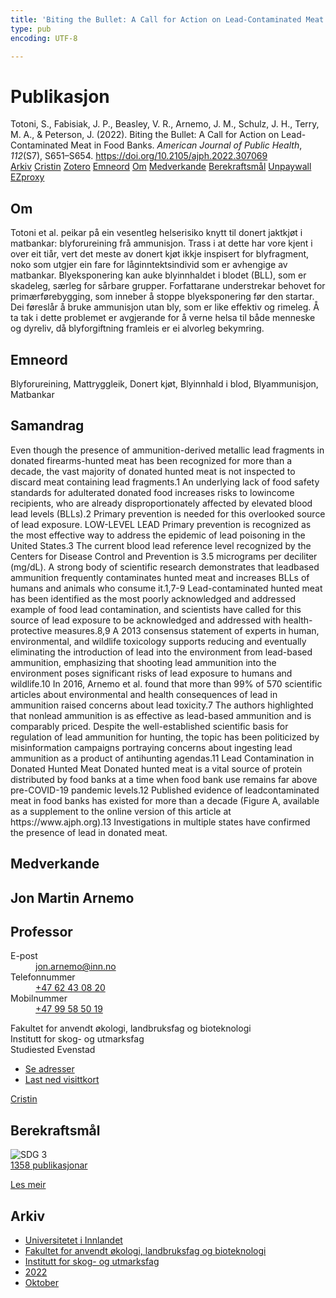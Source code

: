 ```yaml
---
title: 'Biting the Bullet: A Call for Action on Lead-Contaminated Meat in Food Banks'
type: pub
encoding: UTF-8

---
```

<h1>Publikasjon</h1>
<article id="csl-bib-container-PYSNS64N" class="csl-bib-container">
  <div class="csl-bib-body"> <div class="csl-entry">Totoni, S., Fabisiak, J. P., Beasley, V. R., Arnemo, J. M., Schulz, J. H., Terry, M. A., &#38; Peterson, J. (2022). Biting the Bullet: A Call for Action on Lead-Contaminated Meat in Food Banks. <i>American Journal of Public Health</i>, <i>112</i>(S7), S651–S654. <a href="https://doi.org/10.2105/ajph.2022.307069">https://doi.org/10.2105/ajph.2022.307069</a></div> </div>
  <div class="csl-bib-buttons">
    <a href="#taxonomy-article-PYSNS64N" alt="archive" class="csl-bib-button">Arkiv</a>
    <a href="https://app.cristin.no/results/show.jsf?id=2058507" alt="Cristin" class="csl-bib-button">Cristin</a>
    <a href="http://zotero.org/groups/5881554/items/PYSNS64N" alt="Zotero" class="csl-bib-button">Zotero</a>
    <a href="#keywords-article-PYSNS64N" alt="keywords" class="csl-bib-button">Emneord</a>
    <a href="#about-article-PYSNS64N" alt="about_pub" class="csl-bib-button">Om</a>
    <a href="#contributors-article-PYSNS64N" alt="contributors" class="csl-bib-button">Medverkande</a>
    <a href="#sdg-article-PYSNS64N" alt="sdg" class="csl-bib-button">Berekraftsmål</a>
    <a href="https://www.ncbi.nlm.nih.gov/pmc/articles/PMC9528652" alt="Unpaywall" class="csl-bib-button">Unpaywall</a>
    <a href="https://www.ncbi.nlm.nih.gov/pmc/articles/PMC9528652" alt="EZproxy" class="csl-bib-button">EZproxy</a>
  </div>
  <div id="csl-bib-meta-container-PYSNS64N"></div>
</article>
<div id="csl-bib-meta-PYSNS64N" class="csl-bib-meta">
  <article id="about-article-PYSNS64N" class="about_pub-article">
    <h1>Om</h1>
    Totoni et al. peikar på ein vesentleg helserisiko knytt til donert jaktkjøt i matbankar: blyforureining frå ammunisjon. Trass i at dette har vore kjent i over eit tiår, vert det meste av donert kjøt ikkje inspisert for blyfragment, noko som utgjer ein fare for låginntektsindivid som er avhengige av matbankar. Blyeksponering kan auke blyinnhaldet i blodet (BLL), som er skadeleg, særleg for sårbare grupper. Forfattarane understrekar behovet for primærførebygging, som inneber å stoppe blyeksponering før den startar. Dei føreslår å bruke ammunisjon utan bly, som er like effektiv og rimeleg. Å ta tak i dette problemet er avgjerande for å verne helsa til både menneske og dyreliv, då blyforgiftning framleis er ei alvorleg bekymring.
  </article>
  <article id="keywords-article-PYSNS64N" class="keywords-article">
    <h1>Emneord</h1>
    Blyforureining, Mattryggleik, Donert kjøt, Blyinnhald i blod, Blyammunisjon, Matbankar
  </article>
  <article id="abstract-article-PYSNS64N" class="abstract-article">
    <h1>Samandrag</h1>
    Even though the presence of ammunition-derived metallic lead fragments in donated firearms-hunted meat has been recognized for more than a decade, the vast majority of donated hunted meat is not inspected to discard meat containing lead fragments.1 An underlying lack of food safety standards for adulterated donated food increases risks to lowincome recipients, who are already disproportionately affected by elevated blood lead levels (BLLs).2 Primary prevention is needed for this overlooked source of lead exposure. LOW-LEVEL LEAD Primary prevention is recognized as the most effective way to address the epidemic of lead poisoning in the United States.3 The current blood lead reference level recognized by the Centers for Disease Control and Prevention is 3.5 micrograms per deciliter (mg/dL). A strong body of scientific research demonstrates that leadbased ammunition frequently contaminates hunted meat and increases BLLs of humans and animals who consume it.1,7-9 Lead-contaminated hunted meat has been identified as the most poorly acknowledged and addressed example of food lead contamination, and scientists have called for this source of lead exposure to be acknowledged and addressed with health-protective measures.8,9 A 2013 consensus statement of experts in human, environmental, and wildlife toxicology supports reducing and eventually eliminating the introduction of lead into the environment from lead-based ammunition, emphasizing that shooting lead ammunition into the environment poses significant risks of lead exposure to humans and wildlife.10 In 2016, Arnemo et al. found that more than 99% of 570 scientific articles about environmental and health consequences of lead in ammunition raised concerns about lead toxicity.7 The authors highlighted that nonlead ammunition is as effective as lead-based ammunition and is comparably priced. Despite the well-established scientific basis for regulation of lead ammunition for hunting, the topic has been politicized by misinformation campaigns portraying concerns about ingesting lead ammunition as a product of antihunting agendas.11 Lead Contamination in Donated Hunted Meat Donated hunted meat is a vital source of protein distributed by food banks at a time when food bank use remains far above pre-COVID-19 pandemic levels.12 Published evidence of leadcontaminated meat in food banks has existed for more than a decade (Figure A, available as a supplement to the online version of this article at https://www.ajph.org).13 Investigations in multiple states have confirmed the presence of lead in donated meat.
  </article>
  <article id="contributors-article-PYSNS64N" class="contributors-article">
    <h1>Medverkande</h1>
    <div class="personas"> <div class="vrtx-hinn-person-card"> <div class="photo"> <i class="lar la-user-circle missing-person"></i> </div> <div class="info"> <hgroup><h1>Jon Martin Arnemo</h1> <h2>Professor</h2> </hgroup><dl> <dt>E-post</dt> <dd> <a href="mailto:jon.arnemo@inn.no">jon.arnemo@inn.no</a> </dd> <dt>Telefonnummer</dt> <dd><a href="tel:+4762430820"> +47 62 43 08 20 </a></dd> <dt>Mobilnummer</dt> <dd><a href="tel:+4799585019"> +47 99 58 50 19 </a></dd> </dl> <p> Fakultet for anvendt økologi, landbruksfag og bioteknologi<br> Institutt for skog- og utmarksfag<br> Studiested Evenstad </p> <ul class="vrtx-hinn-links"> <li><a href="https://www.inn.no/finn-en-ansatt/jon-arnemo.html#vrtx-hinn-addresses">Se adresser</a></li> <li><a href="https://www.inn.no/finn-en-ansatt/jon-arnemo.html?vrtx=vcf">Last ned visittkort</a></li> </ul> </div> </div> <a href="https://app.cristin.no/persons/show.jsf?id=328246" alt="Cristin URL" class="personas-cristin">Cristin</a> </div>
  </article>
  <article id="sdg-article-PYSNS64N" class="sdg-article">
    <h1>Berekraftsmål</h1>
    <div class="sdg-container"><div id="sdg3" class="sdg">
        <img src="{{< params subfolder >}}images/sdg/sdg03_nn.png" class="image" alt="SDG 3">
        <div class="sdg-overlay">
          <a href="/nn/archive/?key=?sdg=3#archive" class="sdg-publication-count"><span>1358</span> publikasjonar</a>
          <p><a href="https://fn.no/om-fn/fns-baerekraftsmaal/god-helse-og-livskvalitet?lang=nno-NO" class="sdg-read-more">Les meir</a></p>
        </div>
      </div></div>
  </article>
  <article id="taxonomy-article-PYSNS64N" class="taxonomy-article">
    <h1>Arkiv</h1>
    <ul>
      <li>
        <a href="/nn/archive/?key=3DCRN523">Universitetet i Innlandet</a>
      </li>
      <li>
        <a href="/nn/archive/?key=T77LXH6D">Fakultet for anvendt økologi, landbruksfag og bioteknologi</a>
      </li>
      <li>
        <a href="/nn/archive/?key=7TRARPE3">Institutt for skog- og utmarksfag</a>
      </li>
      <li>
        <a href="/nn/archive/?key=H9K9UC39">2022</a>
      </li>
      <li>
        <a href="/nn/archive/?key=D6AN988W">Oktober</a>
      </li>
    </ul>
  </article>
</div>
